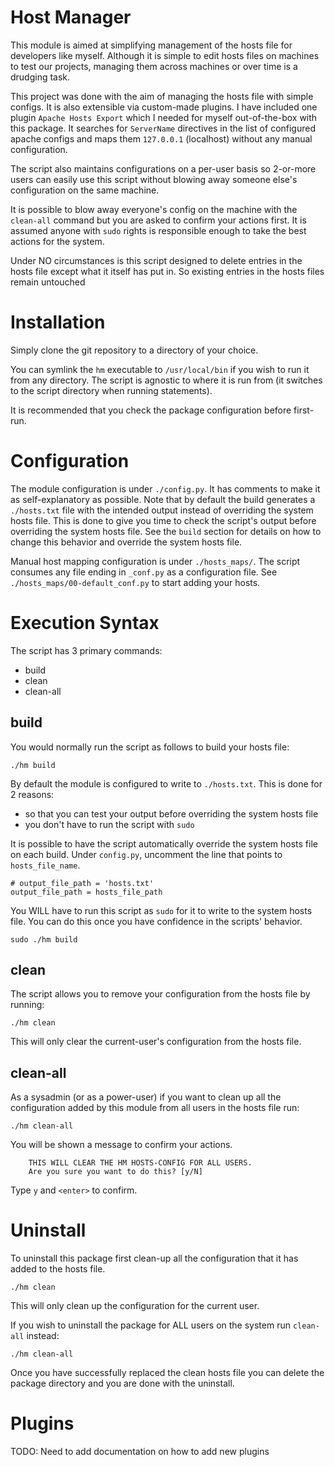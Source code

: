 # Host Manager
This module is aimed at simplifying management of the hosts file for developers like myself. Although it is simple to edit hosts files on machines to test our projects, managing them across machines or over time is a drudging task.

This project was done with the aim of managing the hosts file with simple configs. It is also extensible via custom-made plugins. I have included one plugin `Apache Hosts Export` which I needed for myself out-of-the-box with this package. It searches for `ServerName` directives in the list of configured apache configs and maps them `127.0.0.1` (localhost) without any manual configuration.

The script also maintains configurations on a per-user basis so 2-or-more users can easily use this script without blowing away someone else's configuration on the same machine.

It is possible to blow away everyone's config on the machine with the `clean-all` command but you are asked to confirm your actions first. It is assumed anyone with `sudo` rights is responsible enough to take the best actions for the system.

Under NO circumstances is this script designed to delete entries in the hosts file except what it itself has put in. So existing entries in the hosts files remain untouched

# Installation
Simply clone the git repository to a directory of your choice.

You can symlink the `hm` executable to `/usr/local/bin` if you wish to run it from any directory. The script is agnostic to where it is run from (it switches to the script directory when running statements).

It is recommended that you check the package configuration before first-run.

# Configuration

The module configuration is under `./config.py`. It has comments to make it as self-explanatory as possible. Note that by default the build generates a `./hosts.txt` file with the intended output instead of overriding the system hosts file. This is done to give you time to check the script's output before overriding the system hosts file. See the `build` section for details on how to change this behavior and override the system hosts file.

Manual host mapping configuration is under `./hosts_maps/`. The script consumes any file ending in `_conf.py` as a configuration file. See `./hosts_maps/00-default_conf.py` to start adding your hosts.

# Execution Syntax

The script has 3 primary commands:
- build
- clean
- clean-all

## build
You would normally run the script as follows to build your hosts file:
```
./hm build
```

By default the module is configured to write to `./hosts.txt`. This is done for 2 reasons:
- so that you can test your output before overriding the system hosts file
- you don't have to run the script with `sudo`

It is possible to have the script automatically override the system hosts file on each build. Under `config.py`, uncomment the line that points to `hosts_file_name`.

```
# output_file_path = 'hosts.txt'
output_file_path = hosts_file_path
```

You WILL have to run this script as `sudo` for it to write to the system hosts file. You can do this once you have confidence in the scripts' behavior.

```
sudo ./hm build
```

## clean
The script allows you to remove your configuration from the hosts file by running:
```
./hm clean
```

This will only clear the current-user's configuration from the hosts file.


## clean-all
As a sysadmin (or as a power-user) if you want to clean up all the configuration added by this module from all users in the hosts file run:
```
./hm clean-all
```

You will be shown a message to confirm your actions.

```
    THIS WILL CLEAR THE HM HOSTS-CONFIG FOR ALL USERS.
    Are you sure you want to do this? [y/N]
```

Type `y` and `<enter>` to confirm.


# Uninstall
To uninstall this package first clean-up all the configuration that it has added to the hosts file.
```
./hm clean
```

This will only clean up the configuration for the current user.

If you wish to uninstall the package for ALL users on the system run `clean-all` instead:
```
./hm clean-all
```

Once you have successfully replaced the clean hosts file you can delete the package directory and you are done with the uninstall.

# Plugins
TODO: Need to add documentation on how to add new plugins
